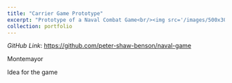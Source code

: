 ```yaml
---
title: "Carrier Game Prototype"
excerpt: "Prototype of a Naval Combat Game<br/><img src='/images/500x300.png'>"
collection: portfolio
---
```


*GitHub Link*: https://github.com/peter-shaw-benson/naval-game

Montemayor 

Idea for the game 
